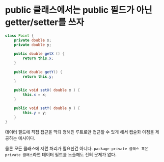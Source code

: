 # public 클래스에서는 public 필드가 아닌 getter/setter를 쓰자

```java
class Point {
    private double x;
    private double y;
    
    public double getX () {
        return this.x;
    }
    
    public double getY() {
        return this.y;
    }
    
    public void setX( double x ) {
        this.x = x;
    }

    public void setY( double y ) {
        this.y = y;
    }
}
```

데이터 필드에 직접 접근을 막되 정해진 루트로만 접근할 수 있게 해서 캡슐화 이점을 제공하는 예시이다.

물론 모든 클래스에 저런 처리가 필요한건 아니다. `package-private 클래스 혹은 private 클래스`라면 데이터 필드를 노출해도 전혀 문제가 없다.